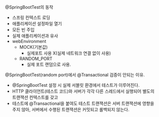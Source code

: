 @SpringBootTest의 동작
- 스프링 컨텍스트 로딩
- 애플리케이션 설정파일 열기
- 모든 빈 주입
- 실제 애플리케이션과 유사
- webEnvironment
  - MOCK(기본값)
    - 실제포트 사용 X(실제 네트워크 연결 없이 사용)
  - RANDOM_PORT
    - 실제 포트 랜덤으로 사용.

@SpringBootTest(random port)에서 @Transactional 검증이 안되는 이유.
- @SpringBootTest 설정 시 실제 서블릿 환경에서 테스트가 이루어진다.
- HTTP 클라이언트(테스트 코드)와 서버가 각각 다른 스레드에서 실행되어 별도의 트랜잭션 컨텍스트를 갖고
- 테스트에 @Transactional을 붙여도 테스트 트랜잭션은 서버 트랜잭션에 영향을 주지 않아, 서버에서 수행된 트랜잭션은 커밋되고 롤백되지 않는다.
